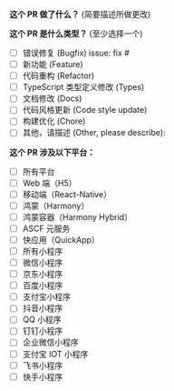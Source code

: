 <!--
请务必阅读贡献者指南：https://github.com/NervJS/taro/blob/master/CONTRIBUTING.md
并使用 "[x]" 进行勾选
-->
**这个 PR 做了什么？** (简要描述所做更改)


**这个 PR 是什么类型？** (至少选择一个)

- [ ] 错误修复 (Bugfix) issue: fix #
- [ ] 新功能 (Feature)
- [ ] 代码重构 (Refactor)
- [ ] TypeScript 类型定义修改 (Types)
- [ ] 文档修改 (Docs)
- [ ] 代码风格更新 (Code style update)
- [ ] 构建优化 (Chore)
- [ ] 其他，请描述 (Other, please describe):

**这个 PR 涉及以下平台：**

- [ ] 所有平台
- [ ] Web 端（H5）
- [ ] 移动端（React-Native）
- [ ] 鸿蒙（Harmony）
- [ ] 鸿蒙容器（Harmony Hybrid）
- [ ] ASCF 元服务
- [ ] 快应用（QuickApp）
- [ ] 所有小程序
- [ ] 微信小程序
- [ ] 京东小程序
- [ ] 百度小程序
- [ ] 支付宝小程序
- [ ] 抖音小程序
- [ ] QQ 小程序
- [ ] 钉钉小程序
- [ ] 企业微信小程序
- [ ] 支付宝 IOT 小程序
- [ ] 飞书小程序
- [ ] 快手小程序
